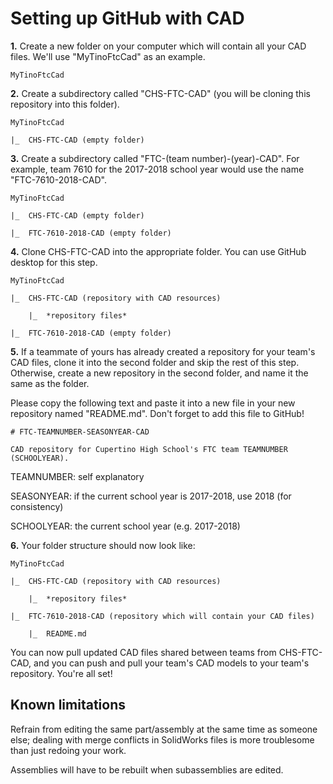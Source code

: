 # Setting up GitHub with CAD

**1.** Create a new folder on your computer which will contain all your CAD files. We'll use "MyTinoFtcCad" as an example.

```
MyTinoFtcCad
```

**2.** Create a subdirectory called "CHS-FTC-CAD" (you will be cloning this repository into this folder).

```
MyTinoFtcCad

|_  CHS-FTC-CAD (empty folder)
```

**3.** Create a subdirectory called "FTC-(team number)-(year)-CAD". For example, team 7610 for the 2017-2018 school year would use the name "FTC-7610-2018-CAD".

```
MyTinoFtcCad

|_  CHS-FTC-CAD (empty folder)

|_  FTC-7610-2018-CAD (empty folder)
```

**4.** Clone CHS-FTC-CAD into the appropriate folder. You can use GitHub desktop for this step.

```
MyTinoFtcCad

|_  CHS-FTC-CAD (repository with CAD resources)

    |_  *repository files*

|_  FTC-7610-2018-CAD (empty folder)
```

**5.** If a teammate of yours has already created a repository for your team's CAD files, clone it into the second folder and skip the rest of this step. Otherwise, create a new repository in the second folder, and name it the same as the folder.

Please copy the following text and paste it into a new file in your new repository named "README.md". Don't forget to add this file to GitHub!

```
# FTC-TEAMNUMBER-SEASONYEAR-CAD

CAD repository for Cupertino High School's FTC team TEAMNUMBER (SCHOOLYEAR).
```

TEAMNUMBER: self explanatory

SEASONYEAR: if the current school year is 2017-2018, use 2018 (for consistency)

SCHOOLYEAR: the current school year (e.g. 2017-2018)

**6.** Your folder structure should now look like:

```
MyTinoFtcCad

|_  CHS-FTC-CAD (repository with CAD resources)

    |_  *repository files*

|_  FTC-7610-2018-CAD (repository which will contain your CAD files)

    |_  README.md
```

You can now pull updated CAD files shared between teams from CHS-FTC-CAD, and you can push and pull your team's CAD models to your team's repository. You're all set!

## Known limitations

Refrain from editing the same part/assembly at the same time as someone else; dealing with merge conflicts in SolidWorks files is more troublesome than just redoing your work.

Assemblies will have to be rebuilt when subassemblies are edited.
